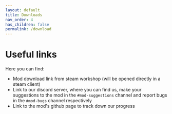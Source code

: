 ```yaml
---
layout: default
title: Downloads
nav_order: 4
has_children: false
permalink: /download
---
```


# Useful links

Here you can find:
- Mod download link from steam workshop (will be opened directly in a steam client)
- Link to our discord server, where you can find us, make your suggestions to the mod in the `#mod-suggestions` channel and report bugs in the `#mod-bugs` channel respectively
- Link to the mod's github page to track down our progress


<div class="d-flex button-container">
    <a class="social-button steam" href="steam://openurl/https://steamcommunity.com/sharedfiles/filedetails/?id=1996477510" target="_blank">
        <div class="img"></div>
        <div class="overlay"></div>
    </a>
    <a class="social-button discord" href="https://discord.gg/3Xpjjrn" target="_blank">
        <div class="img"></div>
        <div class="overlay"></div>
    </a>
    <a class="social-button github" href="https://github.com/akushnikov/nma" target="_blank">
        <div class="img"></div>
        <div class="overlay"></div>
    </a>
</div>